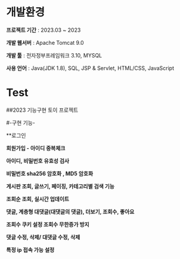 # 개발환경
**프로젝트 기간** : 2023.03 ~ 2023

**개발 웹서버** : Apache Tomcat 9.0

**개발 툴** : 전자정부프레임워크 3.10, MYSQL

**사용 언어** : Java(JDK 1.8), SQL, JSP & Servlet, HTML/CSS, JavaScript

# Test
##2023 기능구현 토이 프로젝트

#-구현 기능- 

**로그인

**회원가입 - 아이디 중복체크**

**아이디, 비밀번호 유효성 검사**

**비밀번호 sha256 암호화 , MD5 암호화**

**게시판 조회, 글쓰기, 페이징, 카테고리별 검색 기능**

**조회순 조회, 실시간 업데이트**

**댓글, 계층형 대댓글(대댓글의 댓글), 더보기, 조회수, 좋아요**

**조회수 쿠키 설정 조회수 무한증가 방지**

**댓글 수정, 삭제/ 대댓글 수정, 삭제**

**특정 ip 접속 가능 설정**



